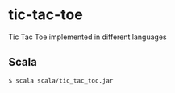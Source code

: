 # tic-tac-toe
Tic Tac Toe implemented in different languages

## Scala
``` bash
$ scala scala/tic_tac_toc.jar
```
